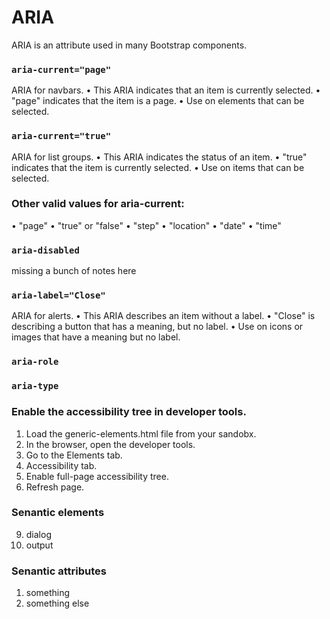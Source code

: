 # ARIA
ARIA is an attribute used in many Bootstrap components.

### `aria-current="page"`
ARIA for navbars.
• This ARIA indicates that an item is currently selected.
• "page" indicates that the item is a page.
• Use on elements that can be selected.

### `aria-current="true"`
ARIA for list groups.
• This ARIA indicates the status of an item.
• "true" indicates that the item is currently selected.
• Use on items that can be selected.

### Other valid values for aria-current:
• "page"
• "true" or "false"
• "step"
• "location"
• "date"
• "time"

### `aria-disabled`
missing a bunch of notes here

### `aria-label="Close"`
ARIA for alerts.
• This ARIA describes an item without a label.
• "Close" is describing a button that has a meaning, but no label.
• Use on icons or images that have a meaning but no label.

### `aria-role`

### `aria-type`

### Enable the accessibility tree in developer tools.
1. Load the generic-elements.html file from your sandobx.
2. In the browser, open the developer tools.
3. Go to the Elements tab.
4. Accessibility tab.
5. Enable full-page accessibility tree.
6. Refresh page.

### Senantic elements
9. dialog
10. output

### Senantic attributes
1. something
2. something else